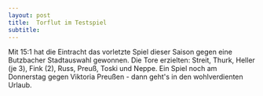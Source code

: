 ```yaml
---
layout: post
title:  Torflut im Testspiel
subtitle:  
---
```


Mit 15:1 hat die Eintracht das vorletzte Spiel dieser Saison gegen eine Butzbacher Stadtauswahl gewonnen. Die Tore erzielten: Streit, Thurk, Heller (je 3), Fink (2), Russ, Preuß, Toski und Neppe. Ein Spiel noch am Donnerstag gegen Viktoria Preußen - dann geht's in den wohlverdienten Urlaub.


